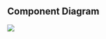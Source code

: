## Component Diagram

![](https://www.plantuml.com/plantuml/svg/RP91Q_9048Rl-oi6x-BzEtpOHAK10y6Iz51wc2PJktJTjREpY2tzxzrD39hIa-3pl6zc9bbwGPPmCEg8xJlk2MOLaoShADfPsEAPU0PV2k2fziHGM25-nPQU0JtKHG9ttK7RNwJ_B-9lTMtEWjUMl8Ujs-jsqbtOOn38dHLsnX3t7KMUK8RIla75herHDv2iIYH7qmOp3Bgs-zZTmtoTOADzGAC_1rowBfW1D-Lag1KAtemoRRtNNXoVOPMbQFn9qRg0-Vn_d0x-mKDuEMY1sqmg79siYavzD0ux6FROQ4CgHXFDrv5k79-GE-WlC8HZQiJZtfVqZbh7dLSH9QCfex6ZZq1UOBfmNnHvqkgYroImdLfgB5fblO7Tuf6rq6IVyPcNDthr6qsdHOasdV6Feocr9DkbJ-i7)